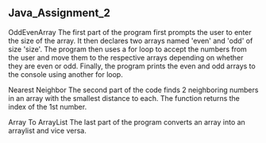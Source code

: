 ## Java_Assignment_2
OddEvenArray
The first part of the program first prompts the user to enter the size of the array. It then declares two arrays named 'even' and 'odd' of size 'size'. The program then uses a for loop to accept the numbers from the user and move them to the respective arrays depending on whether they are even or odd. Finally, the program prints the even and odd arrays to the console using another for loop.

Nearest Neighbor
The second part of the code finds 2 neighboring numbers in an array with the smallest distance to each. The function returns the index of the 1st number.

Array To ArrayList
The last part of the program converts an array into an arraylist and vice versa.
